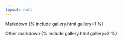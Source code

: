 ```yaml
---
layout: null
---
```


Markdown
{% include gallery.html  gallery=1 %}

Other markdown
{% include gallery.html  gallery=2 %}
